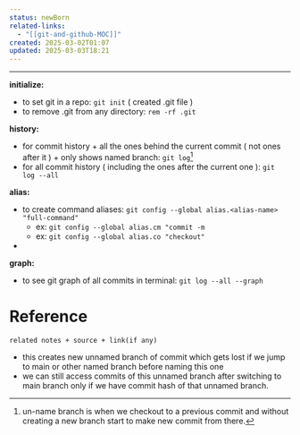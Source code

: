 ```yaml
---
status: newBorn
related-links:
  - "[[git-and-github-MOC]]"
created: 2025-03-02T01:07
updated: 2025-03-03T18:21
---
```

---

**initialize:**
- to set git in a repo: `git init` ( created .git file )
- to remove .git from any directory: `rem -rf .git`

**history:**
- for commit history + all the ones behind the current commit ( not ones after it ) + only shows named branch: `git log`[^1]
- for all commit history ( including the ones after the current one ): `git log --all`


**alias:**
- to create command aliases: `git config --global alias.<alias-name> "full-command"`
	- ex: `git config --global alias.cm "commit -m`
	- ex: `git config --global alias.co "checkout"`
- 



**graph:**
- to see git graph of all commits in terminal: `git log --all --graph`

# Reference
`related notes + source + link(if any)`
 

[^1]: un-name branch is when we checkout to a previous commit and without creating a new branch start to make new commit from there. 
- this creates new unnamed branch of commit which gets lost if we jump to main or other named branch before naming this one
- we can still access commits of this unnamed branch after switching to main branch only if we have commit hash of that unnamed branch.